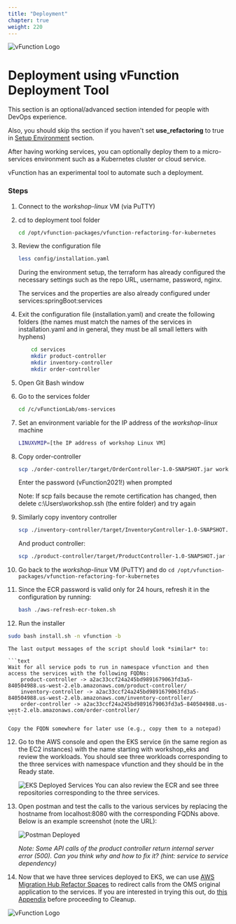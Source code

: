 ```yaml
---
title: "Deployment"
chapter: true
weight: 220
---
```

![vFunction Logo](/images/vFunction.png)


# Deployment using vFunction Deployment Tool

This section is an optional/advanced section intended for people with DevOps experience. 

Also, you should skip ths section if you haven't set **use_refactoring** to true in [Setup Environment](/10_setup.html) section.

After having working services, you can optionally deploy them to a micro-services environment such as a Kubernetes cluster or cloud service.

vFunction has an experimental tool to automate such a deployment.

### Steps

1. Connect to the *workshop-linux* VM (via PuTTY)

2. cd to deployment tool folder 

    ```bash
    cd /opt/vfunction-packages/vfunction-refactoring-for-kubernetes
    ```

3. Review the configuration file

    ```bash 
    less config/installation.yaml
    ```

    During the environment setup, the terraform has already configured the necessary settings such as the repo URL, username, password, nginx.

    The services and the properties are also already configured under services:springBoot:services

4. Exit the configuration file (installation.yaml) and create the following folders (the names must match the names of the services in installation.yaml and in general, they must be all small letters with hyphens)

    ``` bash
        cd services
        mkdir product-controller
        mkdir inventory-controller
        mkdir order-controller
    ```

5. Open Git Bash window

6. Go to the services folder

    ```bash 
    cd /c/vFunctionLab/oms-services
    ```

7. Set an environment variable for the IP address of the *workshop-linux* machine

    ``` bash
    LINUXVMIP=[the IP address of workshop Linux VM]
    ```

8. Copy order-controller

    ```bash
    scp ./order-controller/target/OrderController-1.0-SNAPSHOT.jar workshop@$LINUXVMIP:/opt/vfunction-packages/vfunction-refactoring-for-kubernetes/services/order-controller
    ```

    Enter the password (vFunction2021!) when prompted

    Note: If scp fails because the remote certification has changed, then delete c:\Users\workshop\.ssh (the entire folder) and try again

8. Similarly copy inventory controller

    ```bash
    scp ./inventory-controller/target/InventoryController-1.0-SNAPSHOT.jar workshop@$LINUXVMIP:/opt/vfunction-packages/vfunction-refactoring-for-kubernetes/services/inventory-controller
    ```

    And product controller:
    ```bash
    scp ./product-controller/target/ProductController-1.0-SNAPSHOT.jar workshop@$LINUXVMIP:/opt/vfunction-packages/vfunction-refactoring-for-kubernetes/services/product-controller 
    ```

9. Go back to the *workshop-linux* VM (PuTTY) and do ```cd /opt/vfunction-packages/vfunction-refactoring-for-kubernetes```

10. Since the ECR password is valid only for 24 hours, refresh it in the configuration by running:

    ```bash
    bash ./aws-refresh-ecr-token.sh

    ```

11. Run the installer 

   ```bash
   sudo bash install.sh -n vfunction -b
   ```

    The last output messages of the script should look *similar* to:

    ```text
    Wait for all service pods to run in namespace vfunction and then access the services with the following FQDNs:
        product-controller -> a2ac33ccf24a245bd9891679063fd3a5-840504988.us-west-2.elb.amazonaws.com/product-controller/
        inventory-controller -> a2ac33ccf24a245bd9891679063fd3a5-840504988.us-west-2.elb.amazonaws.com/inventory-controller/
        order-controller -> a2ac33ccf24a245bd9891679063fd3a5-840504988.us-west-2.elb.amazonaws.com/order-controller/
    ```

    Copy the FQDN somewhere for later use (e.g., copy them to a notepad)

12. Go to the AWS console and open the EKS service (in the same region as the EC2 instances) with the name starting with workshop_eks and review the workloads. You should see three workloads corresponding to the three services with namespace vfunction and they should be in the Ready state.

    ![EKS Deployed Services](/images/EKS-Deployed-Services.png)
You can also review the ECR and see three repositories corresponding to the three services.

13. Open postman and test the calls to the various services by replacing the hostname from localhost:8080 with the corresponding FQDNs above. Below is an example screenshot (note the URL):

    ![Postman Deployed](/images/Postman-KubDeployed-AWS.png)

    *Note: Some API calls of the product controller return internal server error (500). Can you think why and how to fix it? (hint: service to service dependency)*

14. Now that we have three services deployed to EKS, we can use [AWS Migration Hub Refactor Spaces](https://aws.amazon.com/migration-hub/features/#Incremental_app_refactoring) to redirect calls from the OMS original application to the services. If you are interested in trying this out, do <a href="/70_awsrefactorspaces/_index.aws.html">this Appendix</a> before proceeding to Cleanup.

![vFunction Logo](/images/vFunction.png)
